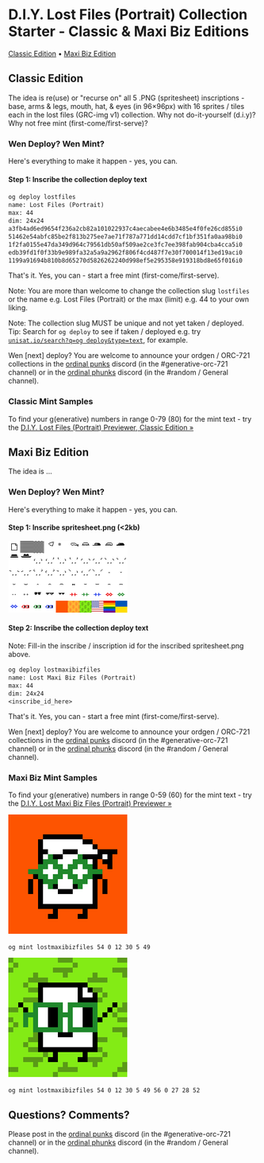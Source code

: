 
# D.I.Y. Lost Files (Portrait) Collection Starter  - Classic & Maxi Biz Editions


[Classic Edition](#classic_edition)  • 
[Maxi Biz Edition](#maxi_biz_edition)


## Classic Edition

The idea is re(use) or "recurse on" all 5 .PNG (spritesheet) inscriptions - base, arms & legs, mouth, hat, & eyes (in 96×96px) with 16 sprites / tiles each in the lost files (GRC-img v1) collection. Why not do-it-yourself (d.i.y)?
Why not free mint (first-come/first-serve)?


###  Wen Deploy? Wen Mint?

Here's everything to make it happen - yes, you can. 

#### Step 1:  Inscribe the collection deploy text 

```
og deploy lostfiles
name: Lost Files (Portrait)
max: 44
dim: 24x24
a3fb4ad6ed9654f236a2cb82a101022937c4aecabee4e6b3485e4f0fe26cd855i0
51462e54abfc85be2f813b275ee7ae71f787a771dd14cdd7cf1bf351fa0aa98bi0
1f2fa0155e47da349d964c79561db50af509ae2ce3fc7ee398fab904cba4cca5i0
edb39fd1f0f33b9e989fa32a5a9a2962f806f4cd487f7e30f700014f13ed19aci0
1199a91694b810b8d65270d5826262240d998ef5e295358e919318bd8e65f016i0
```


That's it. Yes, you can - start a free mint (first-come/first-serve).


Note: You are more than welcome to change
the collection slug `lostfiles`
or the name e.g. Lost Files (Portrait)
or the max (limit) e.g. 44 to your own liking.

Note: The collection slug MUST be unique and not yet taken / deployed.
Tip: Search for `og deploy` to see if taken / deployed 
e.g. try [`unisat.io/search?q=og deploy&type=text`](https://unisat.io/search?q=og%20deploy&type=text&p=1), for example.  



Wen [next] deploy?   You are welcome to announce your ordgen / ORC-721 collections
in the [ordinal punks](https://ordinalpunks.com) discord (in the #generative-orc-721 channel)
or in the [ordinal phunks](https://twitter.com/OrdinalPhunksV0) discord (in the #random / General channel).



### Classic Mint Samples


To find your g(enerative) numbers in range 0-79 (80) for the mint text - try the [D.I.Y. Lost Files (Portrait) Previewer, Classic Edition »](https://orc721.github.io/lostfiles.starter/preview/classic)





## Maxi Biz Edition

The idea is ...


###  Wen Deploy? Wen Mint?

Here's everything to make it happen - yes, you can. 


#### Step 1: Inscribe spritesheet.png (<2kb)

![](preview/spritesheet-maxibiz.png)




#### Step 2:  Inscribe the collection deploy text 

Note: Fill-in the inscribe / inscription id 
for the inscribed spritesheet.png above.


```
og deploy lostmaxibizfiles
name: Lost Maxi Biz Files (Portrait)
max: 44
dim: 24x24
<inscribe_id_here>
```

That's it. Yes, you can - start a free mint (first-come/first-serve).

Wen [next] deploy?   You are welcome to announce your ordgen / ORC-721 collections
in the [ordinal punks](https://ordinalpunks.com) discord (in the #generative-orc-721 channel)
or in the [ordinal phunks](https://twitter.com/OrdinalPhunksV0) discord (in the #random / General channel).




### Maxi Biz Mint Samples


To find your g(enerative) numbers in range 0-59 (60) for the mint text - try the [D.I.Y. Lost Maxi Biz Files (Portrait) Previewer »](https://orc721.github.io/lostfiles.starter/preview)



![](i/lostmaxibizfile1.png)

`og mint lostmaxibizfiles 54 0 12 30 5 49`


![](i/lostmaxibizfile2.png)

`og mint lostmaxibizfiles 54 0 12 30 5 49 56 0 27 28 52`





## Questions? Comments?

Please post in the [ordinal punks](https://ordinalpunks.com) discord (in the #generative-orc-721 channel)
or in the [ordinal phunks](https://twitter.com/OrdinalPhunksV0) discord (in the #random / General channel).